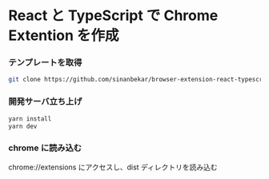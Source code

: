 # React と TypeScript で Chrome Extention を作成

### テンプレートを取得

```bash
git clone https://github.com/sinanbekar/browser-extension-react-typescript-starter.git
```

### 開発サーバ立ち上げ

```bash
yarn install
yarn dev
```

### chrome に読み込む

chrome://extensions にアクセスし、dist ディレクトリを読み込む
